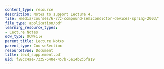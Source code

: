 ```yaml
---
content_type: resource
description: Notes to support Lecture 4.
file: /media/courses/6-772-compound-semiconductor-devices-spring-2003/f28cc4ae7325640e457b5e14b2d5fa19_lec4_supplement.pdf
file_type: application/pdf
learning_resource_types:
- Lecture Notes
ocw_type: OCWFile
parent_title: Lecture Notes
parent_type: CourseSection
resourcetype: Document
title: lec4_supplement.pdf
uid: f28cc4ae-7325-640e-457b-5e14b2d5fa19
---
```

